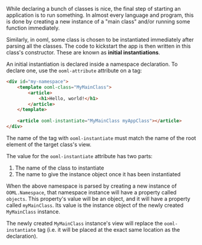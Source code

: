 While declaring a bunch of classes is nice, the final step of starting an application is to run something. In almost every language and program, this is done by creating a new instance of a "main class" and/or running some function immediately.

Similarly, in ooml, some class is chosen to be instantiated immediately after parsing all the classes. The code to kickstart the app is then written in this class's constructor. These are known as **initial instantiations**.

An initial instantiation is declared inside a namespace declaration. To declare one, use the `ooml-attribute` attribute on a tag:

```html
<div id="my-namespace">
    <template ooml-class="MyMainClass">
        <article>
            <h1>Hello, world!</h1>
        </article>
    </template>
    
    <article ooml-instantiate="MyMainClass myAppClass"></article>
</div>
```

The name of the tag with `ooml-instantiate` must match the name of the root element of the target class's view.

The value for the `ooml-instantiate` attribute has two parts:

1. The name of the class to instantiate
1. The name to give the instance object once it has been instantiated

When the above namespace is parsed by creating a new instance of `OOML.Namespace`, that namespace instance will have a property called `objects`. This property's value will be an object, and it will have a property called `myMainClass`. Its value is the instance object of the newly created `MyMainClass` instance.

The newly created `MyMainClass` instance's view will replace the `ooml-instantiate` tag (i.e. it will be placed at the exact same location as the declaration).
